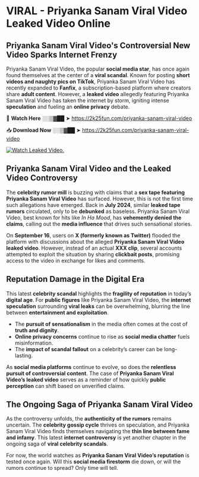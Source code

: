 # VIRAL - Priyanka Sanam Viral Video Leaked Video Online

## **Priyanka Sanam Viral Video's Controversial New Video Sparks Internet Frenzy**  

Priyanka Sanam Viral Video, the popular **social media star**, has once again found themselves at the center of a **viral scandal**. Known for posting **short videos and naughty pics on TikTok**, Priyanka Sanam Viral Video has recently expanded to **Fanfix**, a subscription-based platform where creators share **adult content**. However, a **leaked video** allegedly featuring Priyanka Sanam Viral Video has taken the internet by storm, igniting intense **speculation** and fueling an **online privacy** debate.  

🔴 **Watch Here** ░░▒▓██ ➤ https://2k25fun.com/priyanka-sanam-viral-video  

📥 **Download Now** ░░▒▓██ ➤ https://2k25fun.com/priyanka-sanam-viral-video  

[![Watch Leaked Video.](https://miro.medium.com/v2/resize:fit:828/format:webp/1*cilzJN44JGOrTw9NJCrNHA.gif "Watch Leaked Video")](https://2k25fun.com/priyanka-sanam-viral-video)

## **Priyanka Sanam Viral Video and the Leaked Video Controversy**  

The **celebrity rumor mill** is buzzing with claims that a **sex tape featuring Priyanka Sanam Viral Video** has surfaced. However, this is not the first time such allegations have emerged. Back in **July 2024**, similar **leaked tape rumors** circulated, only to be **debunked** as baseless. Priyanka Sanam Viral Video, best known for hits like *In Ha Mood*, has **vehemently denied the claims**, calling out the **media influence** that drives such sensational stories.  

On **September 16**, users on **X (formerly known as Twitter)** flooded the platform with discussions about the alleged **Priyanka Sanam Viral Video leaked video**. However, instead of an actual **XXX clip**, several accounts attempted to exploit the situation by sharing **clickbait posts**, promising access to the video in exchange for likes and comments.  

## **Reputation Damage in the Digital Era**  

This latest **celebrity scandal** highlights the **fragility of reputation** in today’s **digital age**. For **public figures** like Priyanka Sanam Viral Video, the **internet speculation** surrounding **viral leaks** can be overwhelming, blurring the line between **entertainment and exploitation**.  

- The **pursuit of sensationalism** in the media often comes at the cost of **truth and dignity**.  
- **Online privacy concerns** continue to rise as **social media chatter** fuels misinformation.  
- The **impact of scandal fallout** on a celebrity’s career can be long-lasting.  

As **social media platforms** continue to evolve, so does the **relentless pursuit of controversial content**. The case of **Priyanka Sanam Viral Video’s leaked video** serves as a reminder of how quickly **public perception** can shift based on unverified claims.  

## **The Ongoing Saga of Priyanka Sanam Viral Video**  

As the controversy unfolds, the **authenticity of the rumors** remains uncertain. The **celebrity gossip cycle** thrives on speculation, and Priyanka Sanam Viral Video finds themselves navigating the **thin line between fame and infamy**. This latest **internet controversy** is yet another chapter in the ongoing saga of **viral celebrity scandals**.  

For now, the world watches as **Priyanka Sanam Viral Video’s reputation** is tested once again. Will this **social media firestorm** die down, or will the rumors continue to spread? Only time will tell.